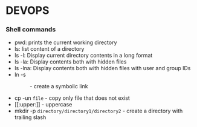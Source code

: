# DEVOPS
### Shell commands
- pwd: prints the current working directory
- ls: list content of a directory
- ls -l: Display current directory contents in a long format
- ls -la: Display contents both with hidden files
- ls -lna: Display contents both with hidden files with user and group IDs
- ln -s <dir> <link> - create a symbolic link
- cp -un `file` -  copy only file that does not exist
- [[:upper:]] - uppercase
- mkdir -p `directory/directory1/directory2` - create a directory with trailing slash
